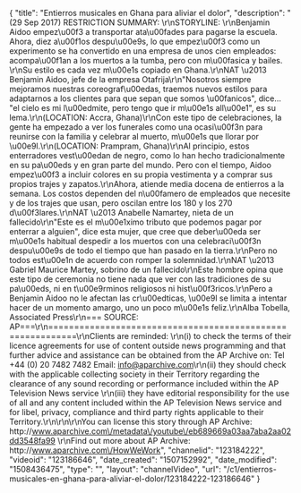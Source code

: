 {
    "title": "Entierros musicales en Ghana para aliviar el dolor",
    "description": "(29 Sep 2017) RESTRICTION SUMMARY: \r\nSTORYLINE: \r\nBenjamin Aidoo empez\u00f3 a transportar ata\u00fades para pagarse la escuela. Ahora, diez a\u00f1os despu\u00e9s, lo que empez\u00f3 como un experimento se ha convertido en una empresa de unos cien empleados: acompa\u00f1an a los muertos a la tumba, pero con m\u00fasica y bailes. \r\nSu estilo es cada vez m\u00e1s copiado en Ghana.\r\nNAT \u2013 Benjamin Aidoo, jefe de la empresa Otafrija\r\n\"Nosotros siempre mejoramos nuestras coreograf\u00edas, traemos nuevos estilos para adaptarnos a los clientes para que sepan que somos \u00fanicos\", dice... \"el cielo es mi l\u00edmite, pero tengo que ir m\u00e1s all\u00e1\", es su lema.\r\n(LOCATION: Accra, Ghana)\r\nCon este tipo de celebraciones, la gente ha empezado a ver los funerales como una ocasi\u00f3n para reunirse con la familia y celebrar al muerto, m\u00e1s que llorar por \u00e9l.\r\n(LOCATION: Prampram, Ghana)\r\nAl principio, estos enterradores vest\u00edan de negro, como lo han hecho tradicionalmente en su pa\u00eds y en gran parte del mundo. Pero con el tiempo, Aidoo empez\u00f3 a incluir colores en su propia vestimenta y a comprar sus propios trajes y zapatos.\r\nAhora, atiende media docena de entierros a la semana. Los costos dependen del n\u00famero de empleados que necesite y de los trajes que usan, pero oscilan entre los 180 y los 270 d\u00f3lares.\r\nNAT \u2013 Anabelle Namartey, nieta de un fallecido\r\n\"Este es el m\u00e1ximo tributo que podemos pagar por enterrar a alguien\", dice esta mujer, que cree que deber\u00eda ser m\u00e1s habitual despedir a los muertos con una celebraci\u00f3n despu\u00e9s de todo el tiempo que han pasado en la tierra.\r\nPero no todos est\u00e1n de acuerdo con romper la solemnidad.\r\nNAT \u2013 Gabriel Maurice Martey, sobrino de un fallecido\r\nEste hombre opina que este tipo de ceremonia no tiene nada que ver con las tradiciones de su pa\u00eds, ni en t\u00e9rminos religiosos ni hist\u00f3ricos.\r\nPero a Benjamin Aidoo no le afectan las cr\u00edticas, \u00e9l se limita a intentar hacer de un momento amargo, uno un poco m\u00e1s feliz.\r\nAlba Tobella, Associated Press\r\n=== SOURCE: AP===\r\n===========================================================\r\nClients are reminded: \r\n(i) to check the terms of their licence agreements for use of content outside news programming and that further advice and assistance can be obtained from the AP Archive on: Tel +44 (0) 20 7482 7482 Email: info@aparchive.com\r\n(ii) they should check with the applicable collecting society in their Territory regarding the clearance of any sound recording or performance included within the AP Television News service \r\n(iii) they have editorial responsibility for the use of all and any content included within the AP Television News service and for libel, privacy, compliance and third party rights applicable to their Territory.\r\n\r\n\r\nYou can license this story through AP Archive: http:\/\/www.aparchive.com\/metadata\/youtube\/eb689669a03aa7aba2aa02dd3548fa99 \r\nFind out more about AP Archive: http:\/\/www.aparchive.com\/HowWeWork",
    "channelid": "123184222",
    "videoid": "123186646",
    "date_created": "1507152992",
    "date_modified": "1508436475",
    "type": "",
    "layout": "channelVideo",
    "url": "\/c1\/entierros-musicales-en-ghana-para-aliviar-el-dolor\/123184222-123186646"
}